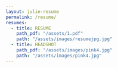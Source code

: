 ```yaml
---
layout: julie-resume
permalink: /resume/
resumes:
  - title: RESUME
    path_pdf: "/assets/1.pdf"
    path: "/assets/images/resumejpg.jpg"
  - title: HEADSHOT
    path_pdf: "/assets/images/pink4.jpg"
    path: "/assets/images/pink4.jpg"
---
```

